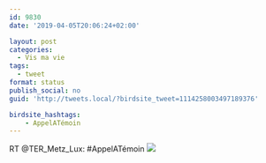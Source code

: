 ```yaml
---
id: 9830
date: '2019-04-05T20:06:24+02:00'

layout: post
categories:
  - Vis ma vie
tags:
  - tweet
format: status
publish_social: no
guid: 'http://tweets.local/?birdsite_tweet=1114258003497189376'

birdsite_hashtags:
    - AppelATémoin
---
```


RT @TER\_Metz\_Lux: #AppelATémoin ![](http://tweets.local/wp-content/uploads/twitter-archive/tweets_media/1114258003497189376-D3acMspXkAA1pTl.png)